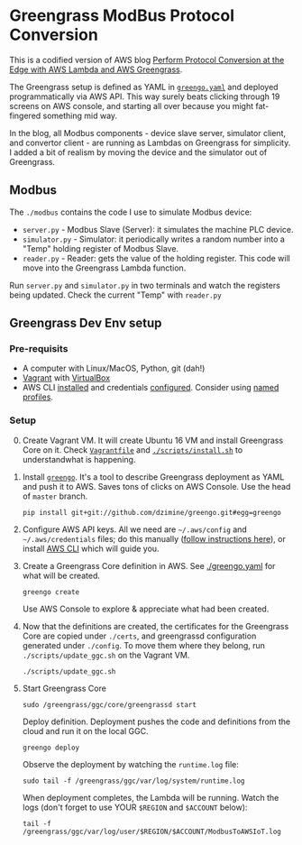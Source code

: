 # Greengrass ModBus Protocol Conversion

This is a codified version of AWS blog [Perform Protocol Conversion at the Edge with AWS Lambda and AWS Greengrass](https://aws.amazon.com/blogs/iot/perform-protocol-conversion-at-the-edge-with-aws-lambda-and-aws-greengrass/).

The Greengrass setup is defined as YAML in [`greengo.yaml`](./greengo.yaml) and deployed programmatically via AWS API. This way surely beats clicking through 19 screens on AWS console, and starting all over because you might fat-fingered something mid way.

In the blog, all Modbus components - device slave server, simulator client, and convertor client - are running as Lambdas on Greengrass for simplicity. I added a bit of realism by moving the device and the simulator out of Greengrass.


## Modbus
The `./modbus` contains the code I use to simulate Modbus device:

* `server.py` - Modbus Slave (Server): it simulates the machine PLC device.
* `simulator.py` - Simulator: it periodically writes a random number into a "Temp" holding register of Modbus Slave.
* `reader.py` - Reader: gets the value of the holding register. This code will move into the Greengrass Lambda function.

Run `server.py` and `simulator.py` in two terminals and watch the registers being updated. Check the current "Temp" with `reader.py`


## Greengrass Dev Env setup

### Pre-requisits

* A computer with Linux/MacOS, Python, git (dah!)
* [Vagrant](https://www.vagrantup.com/docs/installation/) with [VirtualBox](https://www.virtualbox.org/wiki/Downloads)
* AWS CLI [installed](http://docs.aws.amazon.com/cli/latest/userguide/installing.html) and credentials [configured](http://docs.aws.amazon.com/cli/latest/userguide/cli-chap-getting-started.html). Consider using [named profiles](https://docs.aws.amazon.com/cli/latest/userguide/cli-multiple-profiles.html).

### Setup

0. Create Vagrant VM. It will create Ubuntu 16 VM and install Greengrass Core on it. Check [`Vagrantfile`](./Vagrantfile) and [`./scripts/install.sh`](./scripts/install.sh) to understandwhat is happening.

1. Install [`greengo`](http://greengo.io). It's a tool to describe Greengrass deployment as YAML and push it to AWS.  Saves tons of clicks on AWS Console. Use the head of `master` branch.

    ```
    pip install git+git://github.com/dzimine/greengo.git#egg=greengo
    ```

2. Configure AWS API keys. All we need are `~/.aws/config` and `~/.aws/credentials` files; do this manually ([follow instructions here](https://docs.aws.amazon.com/cli/latest/userguide/cli-config-files.html)), or install [AWS CLI](http://docs.aws.amazon.com/cli/latest/userguide/installing.html) which will guide you.

3. Create a Greengrass Core definition in AWS. See [./greengo.yaml](./greengo.yaml) for what will be created.

    ```
    greengo create
    ```
    
    Use AWS Console to explore & appreciate what had been created. 
    
3. Now that the definitions are created, the certificates for the Greengrass Core are copied under `./certs`, and greengrassd configuration generated under `./config`. To move them where they belong, run `./scripts/update_ggc.sh`  on the Vagrant VM.

    ```
    ./scripts/update_ggc.sh
    ```
4. Start Greengrass Core

    ```
    sudo /greengrass/ggc/core/greengrassd start
    ```
    
    Deploy definition. Deployment pushes the code and definitions from the cloud and run it on the local GGC.
    
    ```
    greengo deploy
    ```
    
    Observe the deployment by watching the `runtime.log` file: 
    
    ```
    sudo tail -f /greengrass/ggc/var/log/system/runtime.log
    ```
    
    When deployment completes, the Lambda will be running. Watch the logs (don't forget to use YOUR `$REGION` and `$ACCOUNT` below): 
    
    ```
    tail -f /greengrass/ggc/var/log/user/$REGION/$ACCOUNT/ModbusToAWSIoT.log
    ```